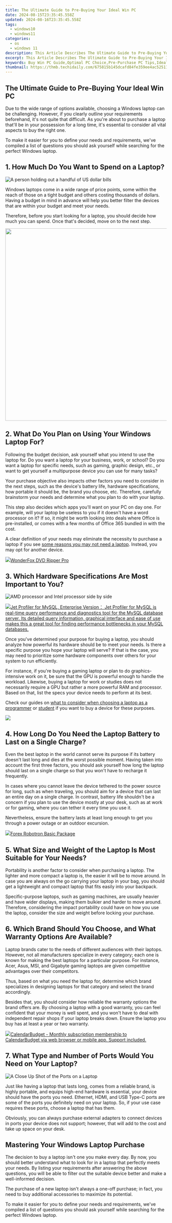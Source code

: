 ```yaml
---
title: The Ultimate Guide to Pre-Buying Your Ideal Win PC
date: 2024-08-15T23:35:45.558Z
updated: 2024-08-16T23:35:45.558Z
tags:
  - windows10
  - windows11
categories:
  - os
  - windows 11
description: This Article Describes The Ultimate Guide to Pre-Buying Your Ideal Win PC
excerpt: This Article Describes The Ultimate Guide to Pre-Buying Your Ideal Win PC
keywords: Buy Win PC Guide,Optimal PC Choice,Pre-Purchase PC Tips,Ideal Win PC Selection,Ultimate PC Setup,Win PC Buying Advice,Choosing Perfect Win PC
thumbnail: https://thmb.techidaily.com/675815b145dcafd84fe359ee4ac52511e6c57ba8907f6c40cdafb2c11a8f5a83.jpg
---
```


## The Ultimate Guide to Pre-Buying Your Ideal Win PC

 Due to the wide range of options available, choosing a Windows laptop can be challenging. However, if you clearly outline your requirements beforehand, it's not quite that difficult. As you're about to purchase a laptop that'll be in your possession for a long time, it's essential to consider all vital aspects to buy the right one.

 To make it easier for you to define your needs and requirements, we've compiled a list of questions you should ask yourself while searching for the perfect Windows laptop.

## 1\. How Much Do You Want to Spend on a Laptop?

![A person holding out a handful of US dollar bills](https://static1.makeuseofimages.com/wordpress/wp-content/uploads/2023/04/person-holding-money.jpg)

 Windows laptops come in a wide range of price points, some within the reach of those on a tight budget and others costing thousands of dollars. Having a budget in mind in advance will help you better filter the devices that are within your budget and meet your needs.

 Therefore, before you start looking for a laptop, you should decide how much you can spend. Once that's decided, move on to the next step.

<!-- affiliate ads begin -->
<a href="https://appsumo.8odi.net/c/5597632/2087389/7443" target="_top" id="2087389"><img src="//a.impactradius-go.com/display-ad/7443-2087389" border="0" alt="" width="1200" height="600"/></a><img height="0" width="0" src="https://appsumo.8odi.net/i/5597632/2087389/7443" style="position:absolute;visibility:hidden;" border="0" />
<!-- affiliate ads end -->
## 2\. What Do You Plan on Using Your Windows Laptop For?

 Following the budget decision, ask yourself what you intend to use the laptop for. Do you want a laptop for your business, work, or school? Do you want a laptop for specific needs, such as gaming, graphic design, etc., or want to get yourself a multipurpose device you can use for many tasks?

 Your purchase objective also impacts other factors you need to consider in the next steps, such as the device's battery life, hardware specifications, how portable it should be, the brand you choose, etc. Therefore, carefully brainstorm your needs and determine what you plan to do with your laptop.

 This step also decides which apps you'll want on your PC on day one. For example, will your laptop be useless to you if it doesn't have a word processor on it? If so, it might be worth looking into deals where Office is pre-installed, or comes with a few months of Office 365 bundled in with the cost.

 A clear definition of your needs may eliminate the necessity to purchase a laptop if you see [some reasons you may not need a laptop](https://www.makeuseof.com/tag/4-reasons-dont-need-laptop-anymore/). Instead, you may opt for another device.

<!-- affiliate ads begin -->
<a href="https://secure.2checkout.com/order/checkout.php?PRODS=3922934&QTY=1&AFFILIATE=108875&CART=1"><img src="https://secure.avangate.com/images/merchant/4b0a0290ad7df100b77e86839989a75e/products/ripperpro.png" border="0">WonderFox DVD Ripper Pro</a>
<!-- affiliate ads end -->
## 3\. Which Hardware Specifications Are Most Important to You?

![AMD processor and Intel processor side by side](https://static1.makeuseofimages.com/wordpress/wp-content/uploads/2021/09/AMD-vs-Intel.jpg)
<!-- affiliate ads begin -->
<a href="https://secure.2checkout.com/order/checkout.php?PRODS=4576829&QTY=1&AFFILIATE=108875&CART=1"><img src="https://secure.avangate.com/images/merchant/9e740b84bb48a64dde25061566299467/products/copy_1_jp_box_big.png" border="0">Jet Profiler for MySQL, Enterprise Version： Jet Profiler for MySQL is real-time query performance and diagnostics tool for the MySQL database server. Its detailed query information, graphical interface and ease of use makes this a great tool for finding performance bottlenecks in your MySQL databases. </a>
<!-- affiliate ads end -->

 Once you've determined your purpose for buying a laptop, you should analyze how powerful its hardware should be to meet your needs. Is there a specific purpose you hope your laptop will serve? If that is the case, you may need to prioritize some hardware components over others for your system to run efficiently.

 For instance, if you're buying a gaming laptop or plan to do graphics-intensive work on it, be sure that the GPU is powerful enough to handle the workload. Likewise, buying a laptop for work or studies does not necessarily require a GPU but rather a more powerful RAM and processor. Based on that, list the specs your device needs to perform at its best.

 Check our guides on [what to consider when choosing a laptop as a programmer](https://www.makeuseof.com/programmer-things-to-consider-buying-laptop/) or [student](https://www.makeuseof.com/specs-check-before-buying-laptop-school/) if you want to buy a device for these purposes.

<!-- affiliate ads begin -->
<a href="https://secure.2checkout.com/order/checkout.php?PRODS=37100474&QTY=1&AFFILIATE=108875&CART=1"><img src="https://awario.com/images/pages/index/img-leads-1280@1x.avif" border="0"></a>
<!-- affiliate ads end -->
## 4\. How Long Do You Need the Laptop Battery to Last on a Single Charge?

 Even the best laptop in the world cannot serve its purpose if its battery doesn't last long and dies at the worst possible moment. Having taken into account the first three factors, you should ask yourself how long the laptop should last on a single charge so that you won't have to recharge it frequently.

 In cases where you cannot leave the device tethered to the power source for long, such as when traveling, you should aim for a device that can last an entire day on a single charge. In contrast, battery life shouldn't be a concern if you plan to use the device mostly at your desk, such as at work or for gaming, where you can tether it every time you use it.

 Nevertheless, ensure the battery lasts at least long enough to get you through a power outage or an outdoor excursion.

<!-- affiliate ads begin -->
<a href="https://secure.2checkout.com/order/checkout.php?PRODS=4726960&QTY=1&AFFILIATE=108875&CART=1"><img src="https://secure.avangate.com/images/merchant/5f4f7141b65a730b4efb0e0d51f63e94/products/forexrobotronbox.gif" border="0">Forex Robotron Basic Package</a>
<!-- affiliate ads end -->
## 5\. What Size and Weight of the Laptop Is Most Suitable for Your Needs?

 Portability is another factor to consider when purchasing a laptop. The lighter and more compact a laptop is, the easier it will be to move around. In case you are always on the go carrying your laptop in your bag, you should get a lightweight and compact laptop that fits easily into your backpack.

 Specific-purpose laptops, such as gaming machines, are usually heavier and have wider displays, making them bulkier and harder to move around. Therefore, considering the impact portability could have on how you use the laptop, consider the size and weight before locking your purchase.

## 6\. Which Brand Should You Choose, and What Warranty Options Are Available?

 Laptop brands cater to the needs of different audiences with their laptops. However, not all manufacturers specialize in every category; each one is known for making the best laptops for a particular purpose. For instance, Acer, Asus, MSI, and Gigabyte gaming laptops are given competitive advantages over their competitors.

 Thus, based on what you need the laptop for, determine which brand specializes in designing laptops for that category and select the brand accordingly.

 Besides that, you should consider how reliable the warranty options the brand offers are. By choosing a laptop with a good warranty, you can feel confident that your money is well spent, and you won't have to deal with independent repair shops if your laptop breaks down. Ensure the laptop you buy has at least a year or two warranty.

<!-- affiliate ads begin -->
<a href="https://secure.2checkout.com/order/checkout.php?PRODS=37701530&QTY=1&AFFILIATE=108875&CART=1"><img src="https://secure.avangate.com/images/merchant/6fe0c81e3f9438db11ebbfba6c5ce460/products/copy_cbLogo_with_text_blue.png" border="0">CalendarBudget - Monthly subscription membership to CalendarBudget via web browser or mobile app. Support included. </a>
<!-- affiliate ads end -->
## 7\. What Type and Number of Ports Would You Need on Your Laptop?

![A Close Up Shot of the Ports on a Laptop](https://static1.makeuseofimages.com/wordpress/wp-content/uploads/2023/05/a-close-up-shot-of-the-ports-on-a-laptop.jpg)

 Just like having a laptop that lasts long, comes from a reliable brand, is highly portable, and equips high-end hardware is essential, your device should have the ports you need. Ethernet, HDMI, and USB Type-C ports are some of the ports you definitely need on your laptop. So, if your use case requires these ports, choose a laptop that has them.

 Obviously, you can always purchase external adapters to connect devices in ports your device does not support; however, that will add to the cost and take up space on your desk.

## Mastering Your Windows Laptop Purchase

 The decision to buy a laptop isn't one you make every day. By now, you should better understand what to look for in a laptop that perfectly meets your needs. By listing your requirements after answering the above questions, you will be able to filter out the suitable device better and make a well-informed decision.

 The purchase of a new laptop isn't always a one-off purchase; in fact, you need to buy additional accessories to maximize its potential.

 To make it easier for you to define your needs and requirements, we've compiled a list of questions you should ask yourself while searching for the perfect Windows laptop.



<ins class="adsbygoogle"
      style="display:block"
      data-ad-client="ca-pub-7571918770474297"
      data-ad-slot="8358498916"
      data-ad-format="auto"
      data-full-width-responsive="true"></ins>



